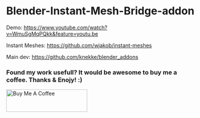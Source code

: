 # Blender-Instant-Mesh-Bridge-addon

Demo: https://www.youtube.com/watch?v=WmuSgMqPQkk&feature=youtu.be

Instant Meshes: https://github.com/wjakob/instant-meshes

Main dev: https://github.com/knekke/blender_addons


### Found my work usefull? It would be awesome to buy me a coffee. Thanks & Enojy! :)

<a href="https://www.buymeacoffee.com/fahadp" target="_blank"><img src="https://cdn.buymeacoffee.com/buttons/v2/default-yellow.png" alt="Buy Me A Coffee" style="height: 60px !important;width: 217px !important;" ></a>

